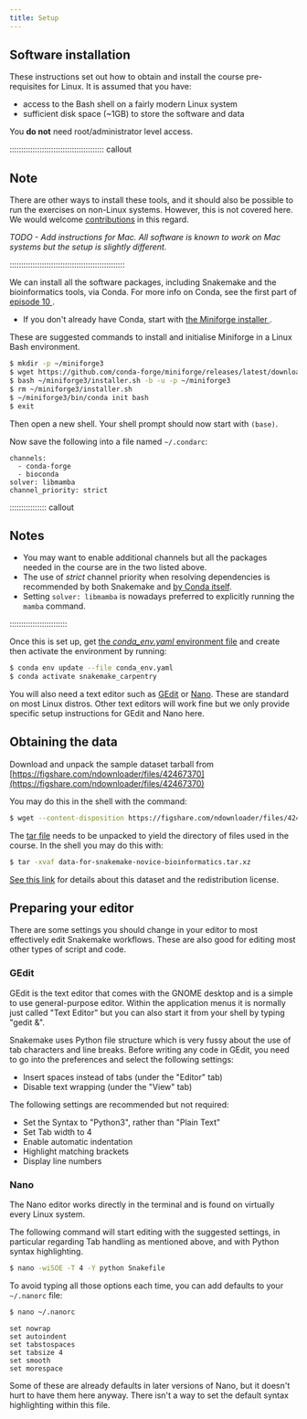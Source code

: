 ```yaml
---
title: Setup
---
```


## Software installation

These instructions set out how to obtain and install the course pre-requisites for Linux. It is
assumed that you have:

- access to the Bash shell on a fairly modern Linux system
- sufficient disk space (~1GB) to store the software and data

You **do not** need root/administrator level access.

:::::::::::::::::::::::::::::::::::::::::  callout

## Note

There are other ways to install these tools, and it should also be possible to run the exercises
on non-Linux systems. However, this is not covered here. We would welcome
[contributions](https://github.com/carpentries-incubator/snakemake-novice-bioinformatics/blob/gh-pages/CONTRIBUTING.md)
in this regard.

*TODO - Add instructions for Mac. All software is known to work on Mac systems but the setup is
slightly different.*

::::::::::::::::::::::::::::::::::::::::::::::::::

We can install all the software packages, including Snakemake and the bioinformatics tools, via
Conda. For more info on Conda, see the first part of [episode 10
](episodes/10-conda_integration.md).

- If you don't already have Conda, start with [the Miniforge installer
  ](https://github.com/conda-forge/miniforge).

These are suggested commands to install and initialise Miniforge in a Linux Bash environment.

```bash
$ mkdir -p ~/miniforge3
$ wget https://github.com/conda-forge/miniforge/releases/latest/download/Miniforge3-Linux-x86_64.sh -O ~/miniforge3/installer.sh
$ bash ~/miniforge3/installer.sh -b -u -p ~/miniforge3
$ rm ~/miniforge3/installer.sh
$ ~/miniforge3/bin/conda init bash
$ exit
```

Then open a new shell. Your shell prompt should now start with `(base)`.

Now save the following into a file named `~/.condarc`:

```source
channels:
  - conda-forge
  - bioconda
solver: libmamba
channel_priority: strict
```

:::::::::::::::: callout

## Notes

- You may want to enable additional channels but all the packages needed in the course are in
  the two listed above.
- The use of *strict* channel priority when resolving dependencies is
  recommended by both Snakemake and [by Conda itself](
  https://conda.io/projects/conda/en/latest/user-guide/tasks/manage-channels.html#strict).
- Setting `solver: libmamba` is nowadays preferred to explicitly running the `mamba` command.

:::::::::::::::::::::::::

Once this is set up, get [the *conda\_env.yaml* environment file](files/conda_env.yaml) and
create then activate the environment by running:

```bash
$ conda env update --file conda_env.yaml
$ conda activate snakemake_carpentry
```

You will also need a text editor such as [GEdit](https://help.gnome.org/users/gedit/stable/)
or [Nano](https://www.nano-editor.org/). These are standard on most Linux distros. Other text
editors will work fine but we only provide specific setup instructions for GEdit and Nano here.

## Obtaining the data

Download and unpack the sample dataset tarball from
[https://figshare.com/ndownloader/files/42467370](https://figshare.com/ndownloader/files/42467370)

You may do this in the shell with the command:

```bash
$ wget --content-disposition https://figshare.com/ndownloader/files/42467370
```

The [tar file](https://www.gnu.org/software/tar/manual/html_node/Tutorial.html)
needs to be unpacked to yield the directory of files used in the course. In the shell you may
do this with:

```bash
$ tar -xvaf data-for-snakemake-novice-bioinformatics.tar.xz
```

[See this link](https://figshare.com/articles/dataset/data-for-snakemake-novice-bioinformatics_tar_xz/19733338/1)
for details about this dataset and the redistribution license.

## Preparing your editor

There are some settings you should change in your editor to most effectively edit Snakemake
workflows. These are also good for editing most other types of script and code.

### GEdit

GEdit is the text editor that comes with the GNOME desktop and is a simple to use general-purpose
editor. Within the application menus it is normally just called "Text Editor" but you can also
start it from your shell by typing "gedit \&".

Snakemake uses Python file structure which is very fussy about the use of tab characters and line
breaks. Before writing any code in GEdit, you need to go into the preferences and select the
following settings:

- Insert spaces instead of tabs (under the "Editor" tab)
- Disable text wrapping (under the "View" tab)

The following settings are recommended but not required:

- Set the Syntax to "Python3", rather than "Plain Text"
- Set Tab width to 4
- Enable automatic indentation
- Highlight matching brackets
- Display line numbers

### Nano

The Nano editor works directly in the terminal and is found on virtually every Linux system.

The following command will start editing with the suggested settings, in particular regarding Tab
handling as mentioned above, and with Python syntax highlighting.

```bash
$ nano -wiSOE -T 4 -Y python Snakefile
```

To avoid typing all those options each time, you can add defaults to your `~/.nanorc` file:

```bash
$ nano ~/.nanorc
```

```source
set nowrap
set autoindent
set tabstospaces
set tabsize 4
set smooth
set morespace
```

Some of these are already defaults in later versions of Nano, but it doesn't hurt to have them
here anyway. There isn't a way to set the default syntax highlighting within this file.

